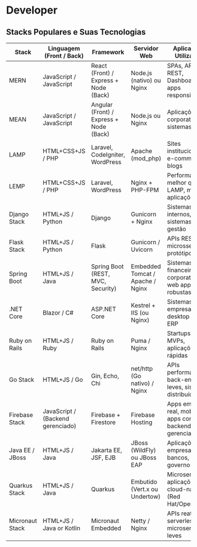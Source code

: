 # Developer

## Stacks Populares e Suas Tecnologias

| Stack	| Linguagem (Front / Back)	| Framework	| Servidor Web	| Aplicações Utilizadas | 
|---|---|---|---|---|
| MERN	| JavaScript / JavaScript	| React (Front) / Express + Node (Back)	| Node.js (nativo) ou Nginx	| SPAs, APIs REST, Dashboards, apps responsivos | 
| MEAN	| JavaScript / JavaScript	| Angular (Front) / Express + Node (Back)	| Node.js ou Nginx	| Aplicações corporativas, sistemas CRUD | 
| LAMP	| HTML+CSS+JS / PHP	| Laravel, CodeIgniter, WordPress	| Apache (mod_php)	| Sites institucionais, e-commerce, blogs | 
| LEMP	| HTML+CSS+JS / PHP	| Laravel, WordPress	| Nginx + PHP-FPM	| Performance melhor que LAMP, mesmas aplicações | 
| Django Stack	| HTML+JS / Python	| Django	| Gunicorn + Nginx	| Sistemas internos, ERPs, sistemas de gestão | 
| Flask Stack	| HTML+JS / Python	| Flask	| Gunicorn / Uvicorn	| APIs REST, microsserviços, protótipos | 
| Spring Boot	| HTML+JS / Java	| Spring Boot (REST, MVC, Security)	| Embedded Tomcat / Apache / Nginx	| Sistemas financeiros, corporativos, web apps robustas | 
| .NET Core	| Blazor / C#	| ASP.NET Core	| Kestrel + IIS (ou Nginx)	| Sistemas empresariais, desktop web, ERP | 
| Ruby on Rails	| HTML+JS / Ruby	| Ruby on Rails	| Puma / Nginx	| Startups, MVPs, aplicações web rápidas | 
| Go Stack	| HTML+JS / Go	| Gin, Echo, Chi	| net/http (Go nativo) / Nginx	| APIs performáticas, back-ends leves, sistemas distribuídos | 
| Firebase Stack	| JavaScript / (Backend gerenciado)	| Firebase + Firestore	| Firebase Hosting	| Apps em tempo real, mobile apps com backend gerenciado | 
| Java EE / JBoss	| HTML+JS / Java	| Jakarta EE, JSF, EJB	| JBoss (WildFly) ou JBoss EAP	| Aplicações empresariais, bancos, governo | 
| Quarkus Stack	| HTML+JS / Java	| Quarkus	| Embutido (Vert.x ou Undertow)	| Microserviços, aplicações cloud-native (Red Hat/OpenShift) | 
| Micronaut Stack	| HTML+JS / Java or Kotlin	| Micronaut	Embedded | Netty / Nginx	| APIs reativas, serverless, microserviços leves | 